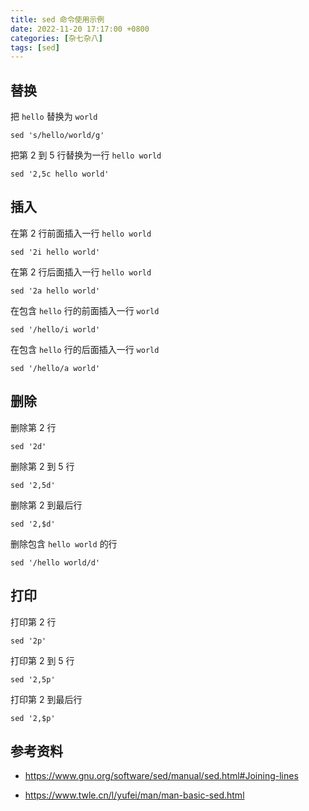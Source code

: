 ```yaml
---
title: sed 命令使用示例
date: 2022-11-20 17:17:00 +0800
categories: [杂七杂八]
tags: [sed]
---
```


## 替换

把 `hello` 替换为 `world`

```console
sed 's/hello/world/g'
```

把第 2 到 5 行替换为一行 `hello world`

```console
sed '2,5c hello world'
```

## 插入

在第 2 行前面插入一行 `hello world`

```console
sed '2i hello world'
```

在第 2 行后面插入一行 `hello world`

```console
sed '2a hello world'
```

在包含 `hello` 行的前面插入一行 `world`

```console
sed '/hello/i world'
```

在包含 `hello` 行的后面插入一行 `world`

```console
sed '/hello/a world'
```

## 删除

删除第 2 行

```console
sed '2d'
```

删除第 2 到 5 行

```console
sed '2,5d'
```

删除第 2 到最后行

```console
sed '2,$d'
```

删除包含 `hello world` 的行

```console
sed '/hello world/d'
```

## 打印

打印第 2 行

```console
sed '2p'
```

打印第 2 到 5 行

```console
sed '2,5p'
```

打印第 2 到最后行

```console
sed '2,$p'
```

## 参考资料

- https://www.gnu.org/software/sed/manual/sed.html#Joining-lines

- https://www.twle.cn/l/yufei/man/man-basic-sed.html